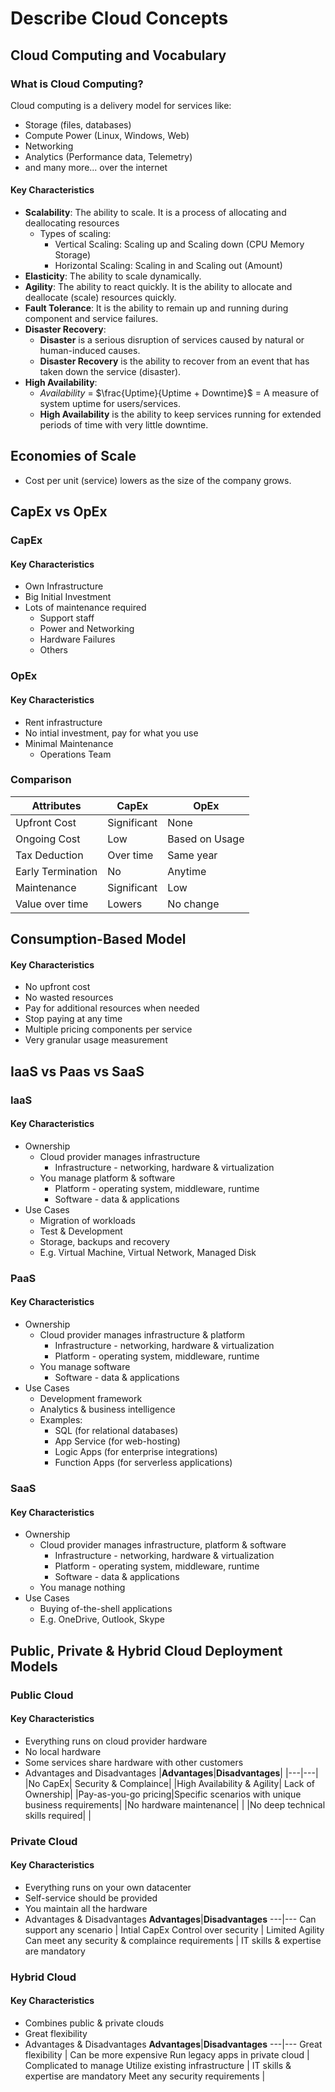 # Describe Cloud Concepts

## Cloud Computing and Vocabulary

### What is Cloud Computing?

Cloud computing is a delivery model for services like:

- Storage (files, databases)
- Compute Power (Linux, Windows, Web)
- Networking
- Analytics (Performance data, Telemetry)
- and many more...
  over the internet

#### Key Characteristics

- **Scalability**: The ability to scale. It is a process of allocating and deallocating resources
  - Types of scaling:
    - Vertical Scaling: Scaling up and Scaling down (CPU Memory Storage)
    - Horizontal Scaling: Scaling in and Scaling out (Amount)
- **Elasticity**: The ability to scale dynamically.
- **Agility**: The ability to react quickly. It is the ability to allocate and deallocate (scale) resources quickly.
- **Fault Tolerance**: It is the ability to remain up and running during component and service failures.
- **Disaster Recovery**:
  - **Disaster** is a serious disruption of services caused by natural or human-induced causes.
  - **Disaster Recovery** is the ability to recover from an event that has taken down the service (disaster).
- **High Availability**:
  - $Availability$ = $\frac{Uptime}{Uptime + Downtime}$ = A measure of system uptime for users/services.
  - **High Availability** is the ability to keep services running for extended periods of time with very little downtime.

## Economies of Scale

- Cost per unit (service) lowers as the size of the company grows.

## CapEx vs OpEx

### CapEx

#### Key Characteristics

- Own Infrastructure
- Big Initial Investment
- Lots of maintenance required
  - Support staff
  - Power and Networking
  - Hardware Failures
  - Others

### OpEx

#### Key Characteristics

- Rent infrastructure
- No intial investment, pay for what you use
- Minimal Maintenance
  - Operations Team

### Comparison

| **Attributes**    | **CapEx**   | **OpEx**       |
| ----------------- | ----------- | -------------- |
| Upfront Cost      | Significant | None           |
| Ongoing Cost      | Low         | Based on Usage |
| Tax Deduction     | Over time   | Same year      |
| Early Termination | No          | Anytime        |
| Maintenance       | Significant | Low            |
| Value over time   | Lowers      | No change      |

## Consumption-Based Model

#### Key Characteristics

- No upfront cost
- No wasted resources
- Pay for additional resources when needed
- Stop paying at any time
- Multiple pricing components per service
- Very granular usage measurement

## IaaS vs Paas vs SaaS

### IaaS

#### Key Characteristics

- Ownership
  - Cloud provider manages infrastructure
    - Infrastructure - networking, hardware & virtualization
  - You manage platform & software
    - Platform - operating system, middleware, runtime
    - Software - data & applications
- Use Cases
  - Migration of workloads
  - Test & Development
  - Storage, backups and recovery
  - E.g. Virtual Machine, Virtual Network, Managed Disk

### PaaS

#### Key Characteristics

- Ownership
  - Cloud provider manages infrastructure & platform
    - Infrastructure - networking, hardware & virtualization
    - Platform - operating system, middleware, runtime
  - You manage software
    - Software - data & applications
- Use Cases
  - Development framework
  - Analytics & business intelligence
  - Examples:
    - SQL (for relational databases)
    - App Service (for web-hosting)
    - Logic Apps (for enterprise integrations)
    - Function Apps (for serverless applications)

### SaaS

#### Key Characteristics

- Ownership
  - Cloud provider manages infrastructure, platform & software
    - Infrastructure - networking, hardware & virtualization
    - Platform - operating system, middleware, runtime
    - Software - data & applications
  - You manage nothing
- Use Cases
  - Buying of-the-shell applications
  - E.g. OneDrive, Outlook, Skype

## Public, Private & Hybrid Cloud Deployment Models

### Public Cloud

#### Key Characteristics

- Everything runs on cloud provider hardware
- No local hardware
- Some services share hardware with other customers
- Advantages and Disadvantages
  |**Advantages**|**Disadvantages**|
  |---|---|
  |No CapEx| Security & Complaince|
  |High Availability & Agility| Lack of Ownership|
  |Pay-as-you-go pricing|Specific scenarios with unique business requirements|
  |No hardware maintenance| |
  |No deep technical skills required| |

### Private Cloud

#### Key Characteristics

- Everything runs on your own datacenter
- Self-service should be provided
- You maintain all the hardware
- Advantages & Disadvantages
  **Advantages**|**Disadvantages**
  ---|---
  Can support any scenario | Intial CapEx
  Control over security | Limited Agility
  Can meet any security & complaince requirements | IT skills & expertise are mandatory

### Hybrid Cloud

#### Key Characteristics

- Combines public & private clouds
- Great flexibility
- Advantages & Disadvantages
  **Advantages**|**Disadvantages**
  ---|---
  Great flexibility | Can be more expensive
  Run legacy apps in private cloud | Complicated to manage
  Utilize existing infrastructure | IT skills & expertise are mandatory
  Meet any security requirements |
